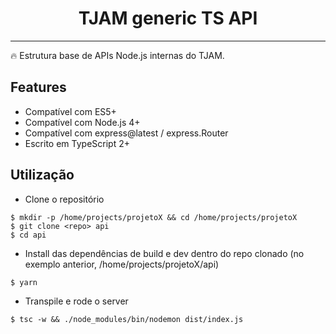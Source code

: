 <h1 align="center">TJAM generic TS API</h1>

---

:fire: Estrutura base de APIs Node.js internas do TJAM.

## Features
* Compatível com ES5+
* Compatível com Node.js 4+
* Compatível com express@latest / express.Router
* Escrito em TypeScript 2+


## Utilização
- Clone o repositório
```
$ mkdir -p /home/projects/projetoX && cd /home/projects/projetoX
$ git clone <repo> api
$ cd api
```
- Install das dependências de build e dev dentro do repo clonado (no exemplo anterior, /home/projects/projetoX/api)
```
$ yarn
```

- Transpile e rode o server
```
$ tsc -w && ./node_modules/bin/nodemon dist/index.js
```